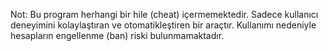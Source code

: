 Not: Bu program herhangi bir hile (cheat) içermemektedir. Sadece kullanıcı deneyimini kolaylaştıran ve otomatikleştiren bir araçtır. Kullanımı nedeniyle hesapların engellenme (ban) riski bulunmamaktadır.


